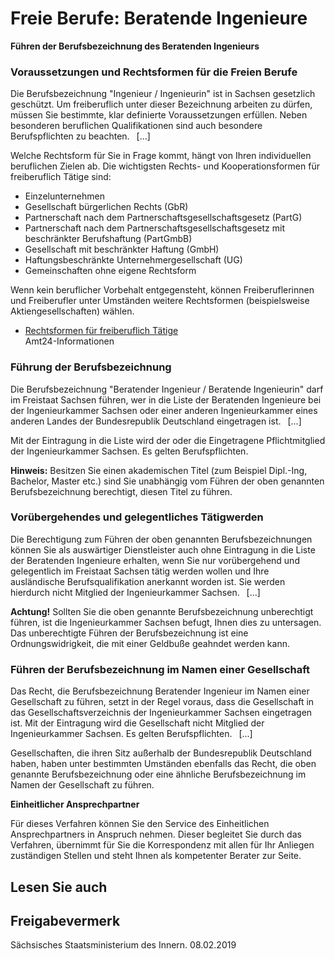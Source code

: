 # Freie Berufe: Beratende Ingenieure

**Führen der Berufsbezeichnung des Beratenden Ingenieurs**

### Voraussetzungen und Rechtsformen für die Freien Berufe

Die Berufsbezeichnung "Ingenieur / Ingenieurin" ist in Sachsen gesetzlich geschützt. Um freiberuflich unter dieser Bezeichnung arbeiten zu dürfen, müssen Sie bestimmte, klar definierte Voraussetzungen erfüllen. Neben besonderen beruflichen Qualifikationen sind auch besondere Berufspflichten zu beachten.  [...]

Welche Rechtsform für Sie in Frage kommt, hängt von Ihren individuellen beruflichen Zielen ab. Die wichtigsten Rechts- und Kooperationsformen für freiberuflich Tätige sind:

* Einzelunternehmen
* Gesellschaft bürgerlichen Rechts (GbR)
* Partnerschaft nach dem Partnerschaftsgesellschaftsgesetz (PartG)
* Partnerschaft nach dem Partnerschaftsgesellschaftsgesetz mit beschränkter Berufshaftung (PartGmbB)
* Gesellschaft mit beschränkter Haftung (GmbH)
* Haftungsbeschränkte Unternehmergesellschaft (UG)
* Gemeinschaften ohne eigene Rechtsform

Wenn kein beruflicher Vorbehalt entgegensteht, können Freiberuflerinnen und Freiberufler unter Umständen weitere Rechtsformen (beispielsweise Aktiengesellschaften) wählen.

* [Rechtsformen für freiberuflich Tätige](https://amt24dev.sachsen.de/zufi/lebenslagen/5000539)  
   Amt24-Informationen

### Führung der Berufsbezeichnung

Die Berufsbezeichnung "Beratender Ingenieur / Beratende Ingenieurin" darf im Freistaat Sachsen führen, wer in die Liste der Beratenden Ingenieure bei der Ingenieurkammer Sachsen oder einer anderen Ingenieurkammer eines anderen Landes der Bundesrepublik Deutschland eingetragen ist.  [...]

Mit der Eintragung in die Liste wird der oder die Eingetragene Pflichtmitglied der Ingenieurkammer Sachsen. Es gelten Berufspflichten.

**Hinweis:** Besitzen Sie einen akademischen Titel (zum Beispiel Dipl.-Ing, Bachelor, Master etc.) sind Sie unabhängig vom Führen der oben genannten Berufsbezeichnung berechtigt, diesen Titel zu führen.

### Vorübergehendes und gelegentliches Tätigwerden

Die Berechtigung zum Führen der oben genannten Berufsbezeichnungen können Sie als auswärtiger Dienstleister auch ohne Eintragung in die Liste der Beratenden Ingenieure erhalten, wenn Sie nur vorübergehend und gelegentlich im Freistaat Sachsen tätig werden wollen und Ihre ausländische Berufsqualifikation anerkannt worden ist. Sie werden hierdurch nicht Mitglied der Ingenieurkammer Sachsen.  [...]

**Achtung!** Sollten Sie die oben genannte Berufsbezeichnung unberechtigt führen, ist die Ingenieurkammer Sachsen befugt, Ihnen dies zu untersagen. Das unberechtigte Führen der Berufsbezeichnung ist eine Ordnungswidrigkeit, die mit einer Geldbuße geahndet werden kann.

### Führen der Berufsbezeichnung im Namen einer Gesellschaft

Das Recht, die Berufsbezeichnung Beratender Ingenieur im Namen einer Gesellschaft zu führen, setzt in der Regel voraus, dass die Gesellschaft in das Gesellschaftsverzeichnis der Ingenieurkammer Sachsen eingetragen ist. Mit der Eintragung wird die Gesellschaft nicht Mitglied der Ingenieurkammer Sachsen. Es gelten Berufspflichten.  [...]

Gesellschaften, die ihren Sitz außerhalb der Bundesrepublik Deutschland haben, haben unter bestimmten Umständen ebenfalls das Recht, die oben genannte Berufsbezeichnung oder eine ähnliche Berufsbezeichnung im Namen der Gesellschaft zu führen.

**Einheitlicher Ansprechpartner**

Für dieses Verfahren können Sie den Service des Einheitlichen Ansprechpartners in Anspruch nehmen. Dieser begleitet Sie durch das Verfahren, übernimmt für Sie die Korrespondenz mit allen für Ihr Anliegen zuständigen Stellen und steht Ihnen als kompetenter Berater zur Seite.

## Lesen Sie auch

## Freigabevermerk

Sächsisches Staatsministerium des Innern. 08.02.2019

